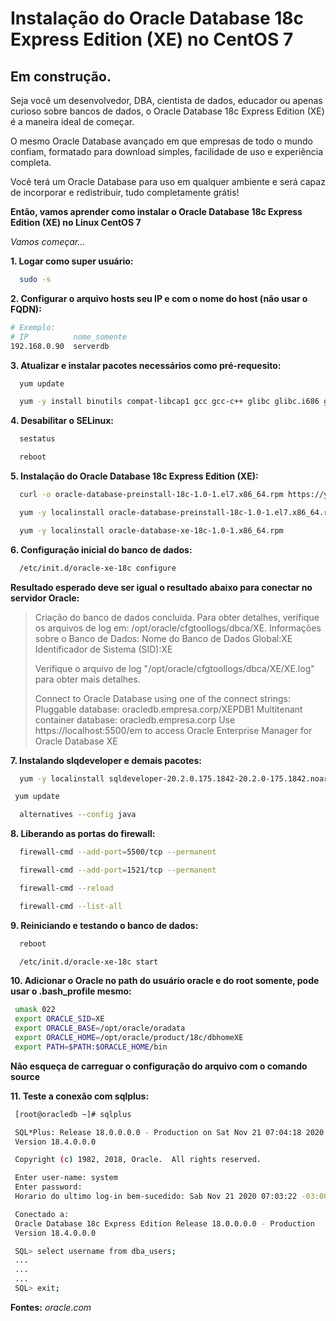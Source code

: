 # Instalação do Oracle Database 18c Express Edition (XE) no CentOS 7

## Em construção.

Seja você um desenvolvedor, DBA, cientista de dados, educador ou apenas curioso sobre bancos de dados, o Oracle Database 18c Express Edition (XE) é a maneira ideal de começar. 

O mesmo Oracle Database avançado em que empresas de todo o mundo confiam, formatado para download simples, facilidade de uso e experiência completa. 

Você terá um Oracle Database para uso em qualquer ambiente e será capaz de incorporar e redistribuir, tudo completamente grátis!

**Então, vamos aprender como instalar o Oracle Database 18c Express Edition (XE) no Linux CentOS 7**

*Vamos começar...*


**1. Logar como super usuário:**

```bash
  sudo -s
```

**2. Configurar o arquivo hosts seu IP e com o nome do host (não usar o FQDN):**

```bash 
# Exemplo:
# IP          nome_somente
192.168.0.90  serverdb
```

**3. Atualizar e instalar pacotes necessários como pré-requesito:**

```bash
  yum update
```

```bash
  yum -y install binutils compat-libcap1 gcc gcc-c++ glibc glibc.i686 glibc-devel glibc.i686 ksh libaio libaio.i686 libaio-devel libaio-devel.i686 libgcc libgcc.i686 libstdc++ libstdc++l7.i686 libstdc++-devel libstdc++-devel.i686 compat-libstdc++-33 compat-libstdc++-33.i686 libXi libXi.i686 libXtst libXtst.i686 make sysstat
```


**4. Desabilitar o SELinux:**

```bash
  sestatus
```

```bash
  reboot 
```

**5. Instalação do Oracle Database 18c Express Edition (XE):**

```bash  
  curl -o oracle-database-preinstall-18c-1.0-1.el7.x86_64.rpm https://yum.oracle.com/repo/OracleLinux/OL7/latest/x86_64/getPackage/oracle-database-preinstall-18c-1.0-1.el7.x86_64.rpm
```

```bash
  yum -y localinstall oracle-database-preinstall-18c-1.0-1.el7.x86_64.rpm 
```

```bash
  yum -y localinstall oracle-database-xe-18c-1.0-1.x86_64.rpm 
```


**6. Configuração inicial do banco de dados:**

```bash
  /etc/init.d/oracle-xe-18c configure
```
  
  **Resultado esperado deve ser igual o resultado abaixo para conectar no servidor Oracle:**
  
>  Criação do banco de dados concluída. Para obter detalhes, verifique os arquivos de log em:
 /opt/oracle/cfgtoollogs/dbca/XE.
Informações sobre o Banco de Dados:
Nome do Banco de Dados Global:XE
Identificador de Sistema (SID):XE
>
>Verifique o arquivo de log "/opt/oracle/cfgtoollogs/dbca/XE/XE.log" para obter mais detalhes.
>
>Connect to Oracle Database using one of the connect strings:
>     Pluggable database: oracledb.empresa.corp/XEPDB1
>     Multitenant container database: oracledb.empresa.corp
>Use https://localhost:5500/em to access Oracle Enterprise Manager for Oracle Database XE


**7. Instalando slqdeveloper e demais pacotes:**

```bash
  yum -y localinstall sqldeveloper-20.2.0.175.1842-20.2.0-175.1842.noarch.rpm jdk-8u271-linux-x64.rpm
```

```bash
 yum update 
```

```bash
  alternatives --config java
```

**8. Liberando as portas do firewall:**

```bash
  firewall-cmd --add-port=5500/tcp --permanent 
```

```bash
  firewall-cmd --add-port=1521/tcp --permanent 
```

```bash
  firewall-cmd --reload
```

```bash
  firewall-cmd --list-all
```


**9. Reiniciando e testando o banco de dados:**

```bash
  reboot 
```

```bash
  /etc/init.d/oracle-xe-18c start
```


**10. Adicionar o Oracle no path do **usuário oracle** e do **root** somente, pode usar o .bash_profile mesmo:**

```bash
 umask 022
 export ORACLE_SID=XE
 export ORACLE_BASE=/opt/oracle/oradata
 export ORACLE_HOME=/opt/oracle/product/18c/dbhomeXE
 export PATH=$PATH:$ORACLE_HOME/bin
```


**Não esqueça de carreguar o configuração do arquivo com o comando source**


**11. Teste a conexão com sqlplus:**

```bash
 [root@oracledb ~]# sqlplus

 SQL*Plus: Release 18.0.0.0.0 - Production on Sat Nov 21 07:04:18 2020
 Version 18.4.0.0.0

 Copyright (c) 1982, 2018, Oracle.  All rights reserved.

 Enter user-name: system
 Enter password: 
 Horario do ultimo log-in bem-sucedido: Sab Nov 21 2020 07:03:22 -03:00

 Conectado a:
 Oracle Database 18c Express Edition Release 18.0.0.0.0 - Production
 Version 18.4.0.0.0

 SQL> select username from dba_users;
 ...
 ...
 ...
 SQL> exit;
``` 


**Fontes:**
*oracle.com*
